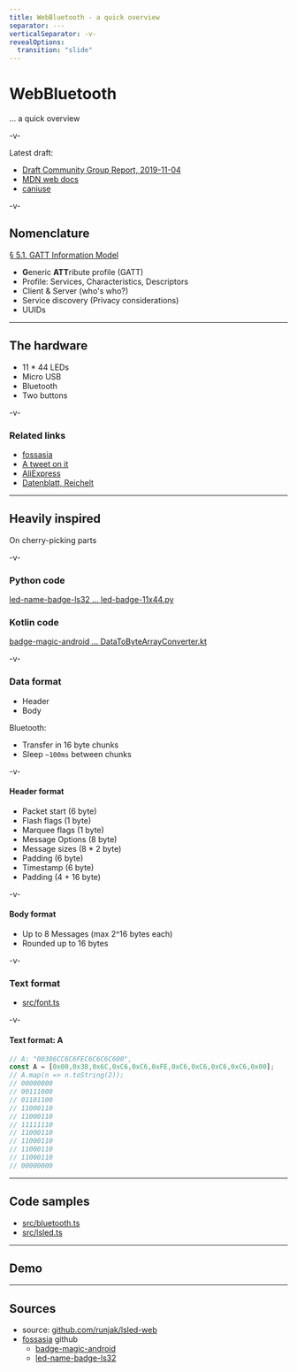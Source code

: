 ```yaml
---
title: WebBluetooth - a quick overview
separator: ---
verticalSeparator: -v-
revealOptions:
  transition: "slide"
---
```


# WebBluetooth

… a quick overview

-v-

Latest draft:

- [Draft Community Group Report, 2019-11-04](https://webbluetoothcg.github.io/web-bluetooth/)
- [MDN web docs](https://developer.mozilla.org/en-US/docs/Web/API/Web_Bluetooth_API)
- [caniuse](https://caniuse.com/#search=web%20bluetooth)

-v-

## Nomenclature

[§ 5.1. GATT Information Model](https://webbluetoothcg.github.io/web-bluetooth/#information-model)

- <b>G</b>eneric <b>ATT</b>ribute profile (GATT)
- Profile: Services, Characteristics, Descriptors
- Client & Server (who's who?)
- Service discovery (Privacy considerations)
- UUIDs

---

## The hardware

- 11 * 44 LEDs
- Micro USB
- Bluetooth
- Two buttons

-v-

### Related links

- [fossasia](https://fossasia.org/)
- [A tweet on it](https://twitter.com/sicarius/status/1219007839575969793)
- [AliExpress](https://www.aliexpress.com/i/4000156728938.html)
- [Datenblatt, Reichelt](https://cdn-reichelt.de/documents/datenblatt/A500/125904.pdf)

---

## Heavily inspired

On cherry-picking parts

-v-

### Python code

[led-name-badge-ls32 … led-badge-11x44.py](https://github.com/fossasia/led-name-badge-ls32/blob/master/led-badge-11x44.py)

### Kotlin code

[badge-magic-android … DataToByteArrayConverter.kt](https://github.com/fossasia/badge-magic-android/blob/development/BadgeMagicModule/src/commonMain/kotlin/org/fossasia/badgemagic/device/DataToByteArrayConverter.kt)

-v-

### Data format

- Header
- Body

Bluetooth:

- Transfer in 16 byte chunks
- Sleep `~100ms` between chunks

-v-

#### Header format

- Packet start (6 byte)
- Flash flags (1 byte)
- Marquee flags (1 byte)
- Message Options (8 byte)
- Message sizes (8 * 2 byte)
- Padding (6 byte)
- Timestamp (6 byte)
- Padding (4 + 16 byte)

-v-

#### Body format

- Up to 8 Messages (max 2^16 bytes each)
- Rounded up to 16 bytes

-v-

### Text format

- [src/font.ts](https://github.com/runjak/lsled-web/blob/master/src/font.ts)

-v-

#### Text format: A

```javascript
// A: "00386CC6C6FEC6C6C6C600",
const A = [0x00,0x38,0x6C,0xC6,0xC6,0xFE,0xC6,0xC6,0xC6,0xC6,0x00];
// A.map(n => n.toString(2));
// 00000000
// 00111000
// 01101100
// 11000110
// 11000110
// 11111110
// 11000110
// 11000110
// 11000110
// 11000110
// 00000000
```

---

## Code samples

- [src/bluetooth.ts](https://github.com/runjak/lsled-web/blob/master/src/bluetooth.ts)
- [src/lsled.ts](https://github.com/runjak/lsled-web/blob/master/src/lsled.ts)

---

## Demo

---

## Sources

- source: [github.com/runjak/lsled-web](https://github.com/runjak/lsled-web)
- [fossasia](https://fossasia.org/) github
  - [badge-magic-android](https://github.com/fossasia/badge-magic-android)
  - [led-name-badge-ls32](https://github.com/fossasia/led-name-badge-ls32)

